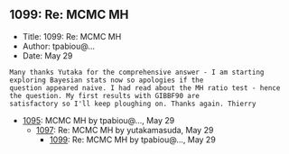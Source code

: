 ## 1099: Re: MCMC MH

- Title: 1099: Re: MCMC MH
- Author: tpabiou@...
- Date: May 29
```
Many thanks Yutaka for the comprehensive answer - I am starting exploring Bayesian stats now so apologies if the
question appeared naive. I had read about the MH ratio test - hence the question. My first results with GIBBF90 are
satisfactory so I'll keep ploughing on. Thanks again. Thierry
```

- [1095](1095.md): MCMC MH by tpabiou@..., May 29
    - [1097](1097.md): Re: MCMC MH by yutakamasuda, May 29
        - [1099](1099.md): Re: MCMC MH by tpabiou@..., May 29
